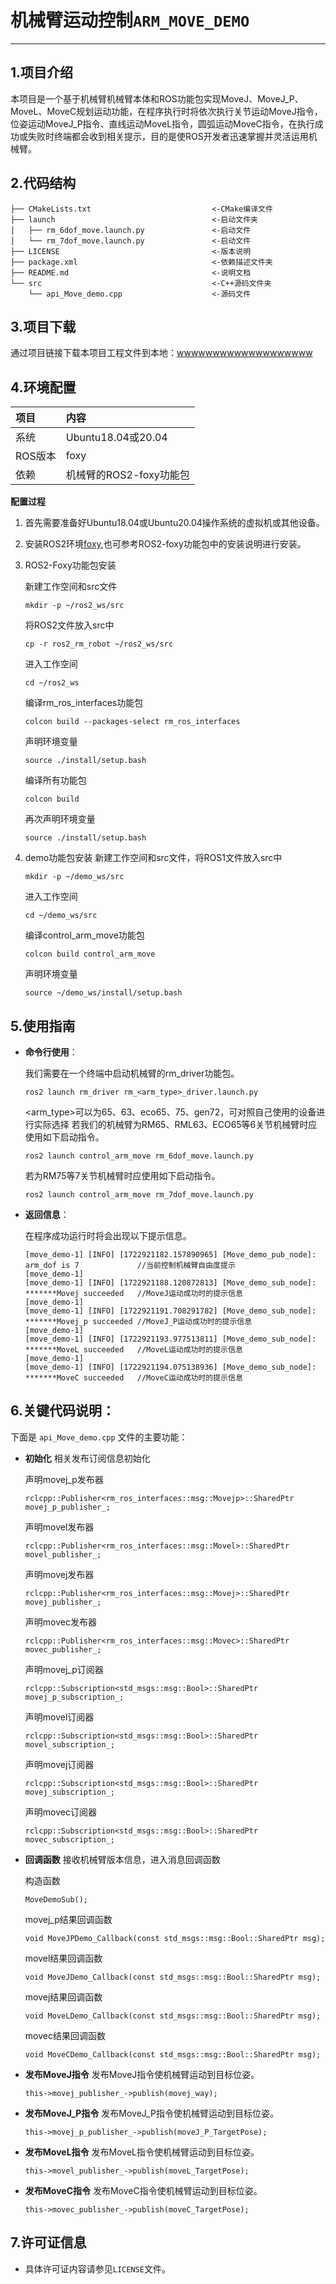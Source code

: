 # 机械臂运动控制`ARM_MOVE_DEMO`

---

## 1.项目介绍

本项目是一个基于机械臂机械臂本体和ROS功能包实现MoveJ、MoveJ_P、MoveL、MoveC规划运动功能，在程序执行时将依次执行关节运动MoveJ指令，位姿运动MoveJ_P指令、直线运动MoveL指令，圆弧运动MoveC指令，在执行成功或失败时终端都会收到相关提示，目的是使ROS开发者迅速掌握并灵活运用机械臂。

## 2.代码结构

```
├── CMakeLists.txt                           <-CMake编译文件
├── launch                                   <-启动文件夹
│   ├── rm_6dof_move.launch.py               <-启动文件
│   └── rm_7dof_move.launch.py               <-启动文件
├── LICENSE                                  <-版本说明
├── package.xml                              <-依赖描述文件夹
├── README.md                                <-说明文档
└── src                                      <-C++源码文件夹
    └── api_Move_demo.cpp                    <-源码文件
```

## 3.项目下载

通过项目链接下载本项目工程文件到本地：[wwwwwwwwwwwwwwwwwww]()

## 4.环境配置

| 项目 | 内容 |
| :-- | :-- | 
| 系统 | Ubuntu18.04或20.04 |
| ROS版本 | foxy |
| 依赖 | 机械臂的ROS2-foxy功能包 |

**配置过程**


1. 首先需要准备好Ubuntu18.04或Ubuntu20.04操作系统的虚拟机或其他设备。
2. 安装ROS2环境[foxy](#https://docs.ros.org/en/foxy/Installation/Ubuntu-Install-Debians.html),也可参考ROS2-foxy功能包中的安装说明进行安装。
3. ROS2-Foxy功能包安装

    新建工作空间和src文件
    ```
    mkdir -p ~/ros2_ws/src
    ```

    将ROS2文件放入src中
    ```
    cp -r ros2_rm_robot ~/ros2_ws/src
    ```

    进入工作空间
    ```
    cd ~/ros2_ws
    ```

    编译rm_ros_interfaces功能包
    ```
    colcon build --packages-select rm_ros_interfaces
    ```
    声明环境变量
    ```
    source ./install/setup.bash
    ```

    编译所有功能包
    ```
    colcon build
    ```

    再次声明环境变量
    ```
    source ./install/setup.bash
    ```
    
4. demo功能包安装
    新建工作空间和src文件，将ROS1文件放入src中
    ```
    mkdir -p ~/demo_ws/src
    ```

    进入工作空间
    ```
    cd ~/demo_ws/src
    ```

    编译control_arm_move功能包
    ```
    colcon build control_arm_move
    ```

    声明环境变量
    ```
    source ~/demo_ws/install/setup.bash
    ```

## 5.使用指南

* **命令行使用**：

    我们需要在一个终端中启动机械臂的rm_driver功能包。
    ```
    ros2 launch rm_driver rm_<arm_type>_driver.launch.py
    ```
    <arm_type>可以为65、63、eco65、75、gen72，可对照自己使用的设备进行实际选择
    若我们的机械臂为RM65、RML63、ECO65等6关节机械臂时应使用如下启动指令。
    ```
    ros2 launch control_arm_move rm_6dof_move.launch.py
    ```
    若为RM75等7关节机械臂时应使用如下启动指令。
    ```
    ros2 launch control_arm_move rm_7dof_move.launch.py
    ```
* **返回信息**：

    在程序成功运行时将会出现以下提示信息。
    ```
    [move_demo-1] [INFO] [1722921182.157890965] [Move_demo_pub_node]: arm_dof is 7             //当前控制机械臂自由度提示
    [move_demo-1]  
    [move_demo-1] [INFO] [1722921188.120872813] [Move_demo_sub_node]: *******Movej succeeded   //MoveJ运动成功时的提示信息
    [move_demo-1]  
    [move_demo-1] [INFO] [1722921191.708291782] [Move_demo_sub_node]: *******Movej_p succeeded //MoveJ_P运动成功时的提示信息
    [move_demo-1]  
    [move_demo-1] [INFO] [1722921193.977513811] [Move_demo_sub_node]: *******MoveL succeeded   //MoveL运动成功时的提示信息
    [move_demo-1]  
    [move_demo-1] [INFO] [1722921194.075138936] [Move_demo_sub_node]: *******MoveC succeeded   //MoveC运动成功时的提示信息
    ```
## 6.关键代码说明：

下面是 `api_Move_demo.cpp` 文件的主要功能：

- **初始化**
相关发布订阅信息初始化
    
    声明movej_p发布器
    ```
    rclcpp::Publisher<rm_ros_interfaces::msg::Movejp>::SharedPtr movej_p_publisher_;
    ```

    声明movel发布器
    ```
    rclcpp::Publisher<rm_ros_interfaces::msg::Movel>::SharedPtr movel_publisher_;
    ```

    声明movej发布器
    ```
    rclcpp::Publisher<rm_ros_interfaces::msg::Movej>::SharedPtr movej_publisher_;
    ```

    声明movec发布器
    ```
    rclcpp::Publisher<rm_ros_interfaces::msg::Movec>::SharedPtr movec_publisher_;
    ```

    声明movej_p订阅器
    ```
    rclcpp::Subscription<std_msgs::msg::Bool>::SharedPtr movej_p_subscription_;
    ```

    声明movel订阅器
    ```
    rclcpp::Subscription<std_msgs::msg::Bool>::SharedPtr movel_subscription_;
    ```

    声明movej订阅器
    ```
    rclcpp::Subscription<std_msgs::msg::Bool>::SharedPtr movej_subscription_;
    ```

    声明movec订阅器
    ```
    rclcpp::Subscription<std_msgs::msg::Bool>::SharedPtr movec_subscription_;
    ```
    
- **回调函数**
接收机械臂版本信息，进入消息回调函数

    构造函数
    ```
    MoveDemoSub();
    ```

    movej_p结果回调函数
    ```
    void MoveJPDemo_Callback(const std_msgs::msg::Bool::SharedPtr msg);
    ```

    movel结果回调函数
    ```
    void MoveJDemo_Callback(const std_msgs::msg::Bool::SharedPtr msg);
    ```
    
    movej结果回调函数
    ```
    void MoveLDemo_Callback(const std_msgs::msg::Bool::SharedPtr msg);
    ```

    movec结果回调函数
    ```
    void MoveCDemo_Callback(const std_msgs::msg::Bool::SharedPtr msg);
    ```

- **发布MoveJ指令**
发布MoveJ指令使机械臂运动到目标位姿。

    ```ROS
    this->movej_publisher_->publish(movej_way);
    ```

- **发布MoveJ_P指令**
发布MoveJ_P指令使机械臂运动到目标位姿。

    ```ROS
    this->movej_p_publisher_->publish(moveJ_P_TargetPose);
    ```

- **发布MoveL指令**
发布MoveL指令使机械臂运动到目标位姿。

    ```ROS
    this->movel_publisher_->publish(moveL_TargetPose);
    ```

- **发布MoveC指令**
发布MoveC指令使机械臂运动到目标位姿。

    ```ROS
    this->movec_publisher_->publish(moveC_TargetPose);
    ```

## 7.许可证信息

* 具体许可证内容请参见`LICENSE`文件。
